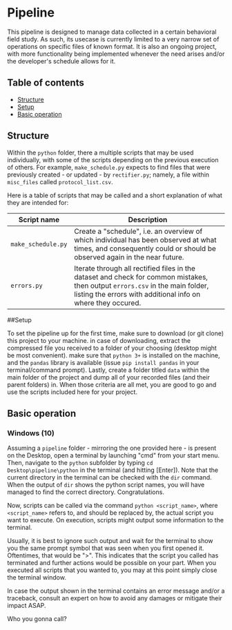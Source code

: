 # Pipeline

This pipeline is designed to manage data collected in a certain behavioral field study.
As such, its usecase is currently limited to a very narrow set of operations on specific files of known format.
It is also an ongoing project, with more functionality being implemented whenever the need arises and/or the developer's schedule allows for it.

## Table of contents
* [Structure](#structure)
* [Setup](#setup)
* [Basic operation](basic-operation)

## Structure

Within the `python` folder, there a multiple scripts that may be used individually, with some of the scripts depending on the previous execution of others.
For example, `make_schedule.py` expects to find files that were previously created - or updated - by `rectifier.py`; namely, a file within `misc_files` called `protocol_list.csv`.

Here is a table of scripts that may be called and a short explanation of what they are intended for:

Script name | Description
----------- | -----------
`make_schedule.py` | Create a "schedule", i.e. an overview of which individual has been observed at what times, and consequently could or should be observed again in the near future.
`errors.py` | Iterate through all rectified files in the dataset and check for common mistakes, then output `errors.csv` in the main folder, listing the errors with additional info on where they occured.

##Setup

To set the pipeline up for the first time, make sure to download (or git clone) this project to your machine. in case of downloading, extract the compressed file you received to a folder of your choosing (desktop might be most convenient).
make sure that `python 3+` is installed on the machine, and the `pandas` library is available (issue `pip install pandas` in your terminal/command prompt).
Lastly, create a folder titled `data` within the main folder of the project and dump all of your recorded files (and their parent folders) in.
When those criteria are all met, you are good to go and use the scripts included here for your project.

## Basic operation

### Windows (10)

Assuming a `pipeline` folder - mirroring the one provided here - is present on the Desktop, open a terminal by launching "cmd" from your start menu.
Then, navigate to the `python` subfolder by typing `cd Desktop\pipeline\python` in the terminal (and hitting [Enter]).
Note that the current directory in the terminal can be checked with the `dir` command. When the output of `dir` shows the python script names, you will have managed to find the correct directory. Congratulations.

Now, scripts can be called via the command `python <script_name>`, where `<script_name>` refers to, and should be replaced by, the actual script you want to execute.
On execution, scripts might output some information to the terminal.

Usually, it is best to ignore such output and wait for the terminal to show you the same prompt symbol that was seen when you first opened it.
Oftentimes, that would be ">".
This indicates that the script you called has terminated and further actions would be possible on your part.
When you executed all scripts that you wanted to, you may at this point simply close the terminal window.

In case the output shown in the terminal contains an error message and/or a traceback, consult an expert on how to avoid any damages or mitigate their impact ASAP.

Who you gonna call?

